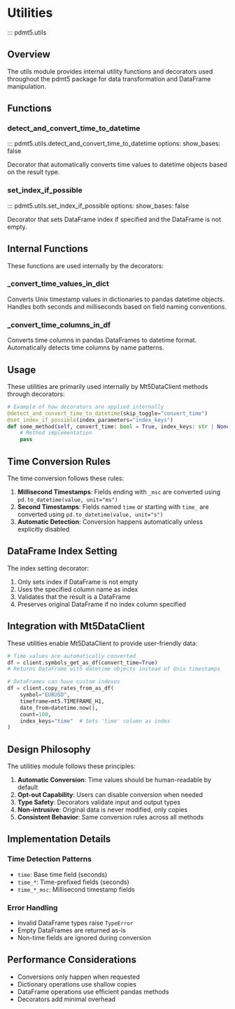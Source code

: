 # Utilities

::: pdmt5.utils

## Overview

The utils module provides internal utility functions and decorators used throughout the pdmt5 package for data transformation and DataFrame manipulation.

## Functions

### detect_and_convert_time_to_datetime
::: pdmt5.utils.detect_and_convert_time_to_datetime
    options:
      show_bases: false

Decorator that automatically converts time values to datetime objects based on the result type.

### set_index_if_possible
::: pdmt5.utils.set_index_if_possible
    options:
      show_bases: false

Decorator that sets DataFrame index if specified and the DataFrame is not empty.

## Internal Functions

These functions are used internally by the decorators:

### _convert_time_values_in_dict
Converts Unix timestamp values in dictionaries to pandas datetime objects. Handles both seconds and milliseconds based on field naming conventions.

### _convert_time_columns_in_df
Converts time columns in pandas DataFrames to datetime format. Automatically detects time columns by name patterns.

## Usage

These utilities are primarily used internally by Mt5DataClient methods through decorators:

```python
# Example of how decorators are applied internally
@detect_and_convert_time_to_datetime(skip_toggle="convert_time")
@set_index_if_possible(index_parameters="index_keys")
def some_method(self, convert_time: bool = True, index_keys: str | None = None):
    # Method implementation
    pass
```

## Time Conversion Rules

The time conversion follows these rules:

1. **Millisecond Timestamps**: Fields ending with `_msc` are converted using `pd.to_datetime(value, unit="ms")`
2. **Second Timestamps**: Fields named `time` or starting with `time_` are converted using `pd.to_datetime(value, unit="s")`
3. **Automatic Detection**: Conversion happens automatically unless explicitly disabled

## DataFrame Index Setting

The index setting decorator:

1. Only sets index if DataFrame is not empty
2. Uses the specified column name as index
3. Validates that the result is a DataFrame
4. Preserves original DataFrame if no index column specified

## Integration with Mt5DataClient

These utilities enable Mt5DataClient to provide user-friendly data:

```python
# Time values are automatically converted
df = client.symbols_get_as_df(convert_time=True)
# Returns DataFrame with datetime objects instead of Unix timestamps

# DataFrames can have custom indexes
df = client.copy_rates_from_as_df(
    symbol="EURUSD",
    timeframe=mt5.TIMEFRAME_H1,
    date_from=datetime.now(),
    count=100,
    index_keys="time"  # Sets 'time' column as index
)
```

## Design Philosophy

The utilities module follows these principles:

1. **Automatic Conversion**: Time values should be human-readable by default
2. **Opt-out Capability**: Users can disable conversion when needed
3. **Type Safety**: Decorators validate input and output types
4. **Non-intrusive**: Original data is never modified, only copies
5. **Consistent Behavior**: Same conversion rules across all methods

## Implementation Details

### Time Detection Patterns

- `time`: Base time field (seconds)
- `time_*`: Time-prefixed fields (seconds)
- `time_*_msc`: Millisecond timestamp fields

### Error Handling

- Invalid DataFrame types raise `TypeError`
- Empty DataFrames are returned as-is
- Non-time fields are ignored during conversion

## Performance Considerations

- Conversions only happen when requested
- Dictionary operations use shallow copies
- DataFrame operations use efficient pandas methods
- Decorators add minimal overhead
